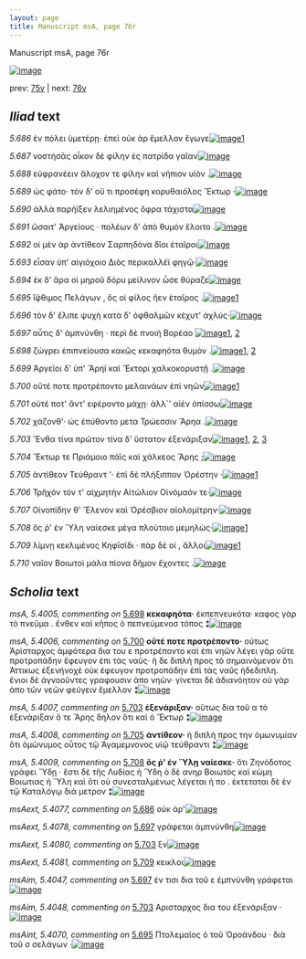 ```yaml
---
layout: page
title: Manuscript msA, page 76r
---
```


Manuscript msA, page 76r

[![image](http://www.homermultitext.org/iipsrv?OBJ=IIP,1.0&FIF=/project/homer/pyramidal/deepzoom/hmt/vaimg/2017a/VA076RN_0077.tif&WID=100&CVT=JPEG)](http://www.homermultitext.org/ict2/?urn=urn:cite2:hmt:vaimg.2017a:VA076RN_0077)

prev:  [75v](../75v/) | next:  [76v](../76v/)

## *Iliad* text

*5.686* <a id="5.686"/> ἐν πόλει ὑμετέρῃ· ἐπεὶ οὐκ ὰρ ἔμελλον ἔγωγε[![image](http://www.homermultitext.org/iipsrv?OBJ=IIP,1.0&FIF=/project/homer/pyramidal/deepzoom/hmt/vaimg/2017a/VA076RN_0077.tif&RGN=0.185,0.1938,0.366,0.0323&WID=1000&CVT=JPEG)](http://www.homermultitext.org/ict2/?urn=urn:cite2:hmt:vaimg.2017a:VA076RN_0077@0.185,0.1938,0.366,0.0323)[1](#msAext_5.4077)

*5.687* <a id="5.687"/> νοστήσᾱς οἶκον δὲ φίλην ἐς πατρίδα γαῖαν[![image](http://www.homermultitext.org/iipsrv?OBJ=IIP,1.0&FIF=/project/homer/pyramidal/deepzoom/hmt/vaimg/2017a/VA076RN_0077.tif&RGN=0.187,0.2186,0.37,0.0323&WID=1000&CVT=JPEG)](http://www.homermultitext.org/ict2/?urn=urn:cite2:hmt:vaimg.2017a:VA076RN_0077@0.187,0.2186,0.37,0.0323)

*5.688* <a id="5.688"/> εὐφρανέειν ἄλοχον τε φίλην καὶ νήπιον υἱόν .[![image](http://www.homermultitext.org/iipsrv?OBJ=IIP,1.0&FIF=/project/homer/pyramidal/deepzoom/hmt/vaimg/2017a/VA076RN_0077.tif&RGN=0.186,0.2359,0.389,0.0323&WID=1000&CVT=JPEG)](http://www.homermultitext.org/ict2/?urn=urn:cite2:hmt:vaimg.2017a:VA076RN_0077@0.186,0.2359,0.389,0.0323)

*5.689* <a id="5.689"/> ὡς φάτο· τὸν δ' οὔ τι προσέφη κορυθαιόλος Ἕκτωρ ·[![image](http://www.homermultitext.org/iipsrv?OBJ=IIP,1.0&FIF=/project/homer/pyramidal/deepzoom/hmt/vaimg/2017a/VA076RN_0077.tif&RGN=0.182,0.2517,0.428,0.0338&WID=1000&CVT=JPEG)](http://www.homermultitext.org/ict2/?urn=urn:cite2:hmt:vaimg.2017a:VA076RN_0077@0.182,0.2517,0.428,0.0338)

*5.690* <a id="5.690"/> ἀλλὰ παρήϊξεν λελιημένος ὄφρα τάχιστα[![image](http://www.homermultitext.org/iipsrv?OBJ=IIP,1.0&FIF=/project/homer/pyramidal/deepzoom/hmt/vaimg/2017a/VA076RN_0077.tif&RGN=0.183,0.275,0.396,0.0338&WID=1000&CVT=JPEG)](http://www.homermultitext.org/ict2/?urn=urn:cite2:hmt:vaimg.2017a:VA076RN_0077@0.183,0.275,0.396,0.0338)

*5.691* <a id="5.691"/> ὤσαιτ' Ἀργείους · 					πολέων δ' ἀπὸ θυμὸν ἕλοιτο .[![image](http://www.homermultitext.org/iipsrv?OBJ=IIP,1.0&FIF=/project/homer/pyramidal/deepzoom/hmt/vaimg/2017a/VA076RN_0077.tif&RGN=0.181,0.2938,0.416,0.0285&WID=1000&CVT=JPEG)](http://www.homermultitext.org/ict2/?urn=urn:cite2:hmt:vaimg.2017a:VA076RN_0077@0.181,0.2938,0.416,0.0285)

*5.692* <a id="5.692"/> οἱ μὲν ὰρ ἀντίθεον Σαρπηδόνα δῖοι ἑταῖροι[![image](http://www.homermultitext.org/iipsrv?OBJ=IIP,1.0&FIF=/project/homer/pyramidal/deepzoom/hmt/vaimg/2017a/VA076RN_0077.tif&RGN=0.182,0.314,0.386,0.0293&WID=1000&CVT=JPEG)](http://www.homermultitext.org/ict2/?urn=urn:cite2:hmt:vaimg.2017a:VA076RN_0077@0.182,0.314,0.386,0.0293)

*5.693* <a id="5.693"/> εἷσαν ὑπ' αἰγιόχοιο Διὸς 					περικαλλέϊ φηγῷ·[![image](http://www.homermultitext.org/iipsrv?OBJ=IIP,1.0&FIF=/project/homer/pyramidal/deepzoom/hmt/vaimg/2017a/VA076RN_0077.tif&RGN=0.184,0.3298,0.396,0.0346&WID=1000&CVT=JPEG)](http://www.homermultitext.org/ict2/?urn=urn:cite2:hmt:vaimg.2017a:VA076RN_0077@0.184,0.3298,0.396,0.0346)

*5.694* <a id="5.694"/> ἐκ δ' ἄρα οἱ μηροῦ δόρυ μείλινον ὦσε θύραζε[![image](http://www.homermultitext.org/iipsrv?OBJ=IIP,1.0&FIF=/project/homer/pyramidal/deepzoom/hmt/vaimg/2017a/VA076RN_0077.tif&RGN=0.186,0.3539,0.403,0.0293&WID=1000&CVT=JPEG)](http://www.homermultitext.org/ict2/?urn=urn:cite2:hmt:vaimg.2017a:VA076RN_0077@0.186,0.3539,0.403,0.0293)

*5.695* <a id="5.695"/> ἴ̈φθιμος Πελάγων , ὅς 					οἱ φίλος ῆεν ἑταῖρος .[![image](http://www.homermultitext.org/iipsrv?OBJ=IIP,1.0&FIF=/project/homer/pyramidal/deepzoom/hmt/vaimg/2017a/VA076RN_0077.tif&RGN=0.182,0.3727,0.388,0.0278&WID=1000&CVT=JPEG)](http://www.homermultitext.org/ict2/?urn=urn:cite2:hmt:vaimg.2017a:VA076RN_0077@0.182,0.3727,0.388,0.0278)[1](#msAint_5.4070)

*5.696* <a id="5.696"/> τὸν δ' ἔλιπε ψυχὴ κατὰ δ' ὀφθαλμῶν κέχυτ' ἀχλύς·[![image](http://www.homermultitext.org/iipsrv?OBJ=IIP,1.0&FIF=/project/homer/pyramidal/deepzoom/hmt/vaimg/2017a/VA076RN_0077.tif&RGN=0.185,0.3869,0.437,0.0346&WID=1000&CVT=JPEG)](http://www.homermultitext.org/ict2/?urn=urn:cite2:hmt:vaimg.2017a:VA076RN_0077@0.185,0.3869,0.437,0.0346)

*5.697* <a id="5.697"/> αὖτις δ' ἀμπνύνθη · περὶ δὲ πνοιὴ 						 Βορέαο 				[![image](http://www.homermultitext.org/iipsrv?OBJ=IIP,1.0&FIF=/project/homer/pyramidal/deepzoom/hmt/vaimg/2017a/VA076RN_0077.tif&RGN=0.186,0.4095,0.361,0.0293&WID=1000&CVT=JPEG)](http://www.homermultitext.org/ict2/?urn=urn:cite2:hmt:vaimg.2017a:VA076RN_0077@0.186,0.4095,0.361,0.0293)[1](#msAext_5.4078), [2](#msAim_5.4047)

*5.698* <a id="5.698"/> ζώγρει ἐπιπνείουσα κακῶς κεκαφηότα θυμόν .[![image](http://www.homermultitext.org/iipsrv?OBJ=IIP,1.0&FIF=/project/homer/pyramidal/deepzoom/hmt/vaimg/2017a/VA076RN_0077.tif&RGN=0.186,0.4267,0.442,0.0368&WID=1000&CVT=JPEG)](http://www.homermultitext.org/ict2/?urn=urn:cite2:hmt:vaimg.2017a:VA076RN_0077@0.186,0.4267,0.442,0.0368)[1](#msAext_5.4079), [2](#msA_5.4005)

*5.699* <a id="5.699"/> Ἀργεῖοι δ' ὑπ' 						 Ἄρηϊ καὶ Ἕκτορι χαλκοκορυστῇ .[![image](http://www.homermultitext.org/iipsrv?OBJ=IIP,1.0&FIF=/project/homer/pyramidal/deepzoom/hmt/vaimg/2017a/VA076RN_0077.tif&RGN=0.191,0.4515,0.43,0.027&WID=1000&CVT=JPEG)](http://www.homermultitext.org/ict2/?urn=urn:cite2:hmt:vaimg.2017a:VA076RN_0077@0.191,0.4515,0.43,0.027)

*5.700* <a id="5.700"/> οὔτέ ποτε προτρέποντο μελαινάων ἐπὶ νηῶν[![image](http://www.homermultitext.org/iipsrv?OBJ=IIP,1.0&FIF=/project/homer/pyramidal/deepzoom/hmt/vaimg/2017a/VA076RN_0077.tif&RGN=0.192,0.4696,0.411,0.027&WID=1000&CVT=JPEG)](http://www.homermultitext.org/ict2/?urn=urn:cite2:hmt:vaimg.2017a:VA076RN_0077@0.192,0.4696,0.411,0.027)[1](#msA_5.4006)

*5.701* <a id="5.701"/> οὐτέ ποτ' ἄντ' εφέροντο μάχῃ· ἀλλ`' αἰὲν ὀπίσσω[![image](http://www.homermultitext.org/iipsrv?OBJ=IIP,1.0&FIF=/project/homer/pyramidal/deepzoom/hmt/vaimg/2017a/VA076RN_0077.tif&RGN=0.192,0.4884,0.419,0.0278&WID=1000&CVT=JPEG)](http://www.homermultitext.org/ict2/?urn=urn:cite2:hmt:vaimg.2017a:VA076RN_0077@0.192,0.4884,0.419,0.0278)

*5.702* <a id="5.702"/> χάζονθ'· ὡς ἐπύθοντο μετα Τρώεσσιν 					 Ἄρηα .[![image](http://www.homermultitext.org/iipsrv?OBJ=IIP,1.0&FIF=/project/homer/pyramidal/deepzoom/hmt/vaimg/2017a/VA076RN_0077.tif&RGN=0.192,0.5079,0.389,0.0323&WID=1000&CVT=JPEG)](http://www.homermultitext.org/ict2/?urn=urn:cite2:hmt:vaimg.2017a:VA076RN_0077@0.192,0.5079,0.389,0.0323)

*5.703* <a id="5.703"/> Ἔνθα τίνα πρῶτον τίνα δ' ὕστατον ἐξενάριξαν[![image](http://www.homermultitext.org/iipsrv?OBJ=IIP,1.0&FIF=/project/homer/pyramidal/deepzoom/hmt/vaimg/2017a/VA076RN_0077.tif&RGN=0.189,0.5259,0.432,0.0316&WID=1000&CVT=JPEG)](http://www.homermultitext.org/ict2/?urn=urn:cite2:hmt:vaimg.2017a:VA076RN_0077@0.189,0.5259,0.432,0.0316)[1](#msAext_5.4080), [2](#msA_5.4007), [3](#msAim_5.4048)

*5.704* <a id="5.704"/> Ἕκτωρ τε Πριάμοιο πάϊς καὶ χάλκεος Ἄρης ;[![image](http://www.homermultitext.org/iipsrv?OBJ=IIP,1.0&FIF=/project/homer/pyramidal/deepzoom/hmt/vaimg/2017a/VA076RN_0077.tif&RGN=0.188,0.5432,0.423,0.0301&WID=1000&CVT=JPEG)](http://www.homermultitext.org/ict2/?urn=urn:cite2:hmt:vaimg.2017a:VA076RN_0077@0.188,0.5432,0.423,0.0301)

*5.705* <a id="5.705"/> ἀντίθεον Τεύθραντ '· 					ἐπὶ δὲ πλήξιππον Ὀρέστην ·[![image](http://www.homermultitext.org/iipsrv?OBJ=IIP,1.0&FIF=/project/homer/pyramidal/deepzoom/hmt/vaimg/2017a/VA076RN_0077.tif&RGN=0.189,0.5642,0.423,0.0301&WID=1000&CVT=JPEG)](http://www.homermultitext.org/ict2/?urn=urn:cite2:hmt:vaimg.2017a:VA076RN_0077@0.189,0.5642,0.423,0.0301)[1](#msA_5.4008)

*5.706* <a id="5.706"/> Τρῆχόν τόν τ' αἰχμητὴν 						 Αἰτώλιον 					 Οἰνόμαόν τε·[![image](http://www.homermultitext.org/iipsrv?OBJ=IIP,1.0&FIF=/project/homer/pyramidal/deepzoom/hmt/vaimg/2017a/VA076RN_0077.tif&RGN=0.189,0.583,0.399,0.0301&WID=1000&CVT=JPEG)](http://www.homermultitext.org/ict2/?urn=urn:cite2:hmt:vaimg.2017a:VA076RN_0077@0.189,0.583,0.399,0.0301)

*5.707* <a id="5.707"/> Οἰνοπίδην θ' Ἕλενον καὶ Ὀρέσβιον αἰολομίτρην·[![image](http://www.homermultitext.org/iipsrv?OBJ=IIP,1.0&FIF=/project/homer/pyramidal/deepzoom/hmt/vaimg/2017a/VA076RN_0077.tif&RGN=0.188,0.6041,0.414,0.0301&WID=1000&CVT=JPEG)](http://www.homermultitext.org/ict2/?urn=urn:cite2:hmt:vaimg.2017a:VA076RN_0077@0.188,0.6041,0.414,0.0301)

*5.708* <a id="5.708"/> ὅς ῥ' ἐν Ὕλη 					ναίεσκε μέγα πλούτοιο μεμηλὼς·[![image](http://www.homermultitext.org/iipsrv?OBJ=IIP,1.0&FIF=/project/homer/pyramidal/deepzoom/hmt/vaimg/2017a/VA076RN_0077.tif&RGN=0.187,0.6221,0.386,0.0301&WID=1000&CVT=JPEG)](http://www.homermultitext.org/ict2/?urn=urn:cite2:hmt:vaimg.2017a:VA076RN_0077@0.187,0.6221,0.386,0.0301)[1](#msA_5.4009)

*5.709* <a id="5.709"/> λίμνῃ κεκλιμένος Κηφῑσίδι · πὰρ δέ οἱ , ἄλλοι[![image](http://www.homermultitext.org/iipsrv?OBJ=IIP,1.0&FIF=/project/homer/pyramidal/deepzoom/hmt/vaimg/2017a/VA076RN_0077.tif&RGN=0.184,0.6424,0.395,0.0301&WID=1000&CVT=JPEG)](http://www.homermultitext.org/ict2/?urn=urn:cite2:hmt:vaimg.2017a:VA076RN_0077@0.184,0.6424,0.395,0.0301)[1](#msAext_5.4081)

*5.710* <a id="5.710"/> ναῖον Βοιωτοὶ μάλα 					πίονα δῆμον ἔχοντες .[![image](http://www.homermultitext.org/iipsrv?OBJ=IIP,1.0&FIF=/project/homer/pyramidal/deepzoom/hmt/vaimg/2017a/VA076RN_0077.tif&RGN=0.191,0.6612,0.37,0.0301&WID=1000&CVT=JPEG)](http://www.homermultitext.org/ict2/?urn=urn:cite2:hmt:vaimg.2017a:VA076RN_0077@0.191,0.6612,0.37,0.0301)

## *Scholia* text

*msA, 5.4005, commenting on* [5.698](#5.698)  <a id="msA_5.4005"/> **κεκαφηότα·** ἐκπεπνευκότα· καφος γὰρ τὸ πνεῦμα . ἔνθεν καὶ κῆπος ὸ πεπνεύμενοσ τόπος ⁑[![image](http://www.homermultitext.org/iipsrv?OBJ=IIP,1.0&FIF=/project/homer/pyramidal/deepzoom/hmt/vaimg/2017a/VA076RN_0077.tif&RGN=0.62343404568902,0.428769017980636,0.203389830508475,0.0503457814661134&WID=1000&CVT=JPEG)](http://www.homermultitext.org/ict2/?urn=urn:cite2:hmt:vaimg.2017a:VA076RN_0077@0.62343404568902,0.428769017980636,0.203389830508475,0.0503457814661134)

*msA, 5.4006, commenting on* [5.700](#5.700)  <a id="msA_5.4006"/> **οὔτέ ποτε προτρέποντο·** ούτως Ἀρίσταρχος ἀμφότερα δια του ε προτρέποντο καὶ ἐπι νηῶν λέγει γὰρ οὔτε προτροπάδην ἔφευγον ἐπι τὰς ναῦς· ἡ δε διπλὴ προς τὸ σημαινόμενον ὅτι Ἀττικως ἐξενήνοχέ οὐκ έφευγον προτροπάδην ἐπὶ τὰς ναῦς ὴδεδιπλη. ἔνιοι δὲ ἀγνοοῦντες γραφουσιν ἀπο νηῶν· γίνεται δὲ ἀδιανόητον οὐ γὰρ ἀπο τῶν νεῶν φεύγειν ἔμελλον ⁑[![image](http://www.homermultitext.org/iipsrv?OBJ=IIP,1.0&FIF=/project/homer/pyramidal/deepzoom/hmt/vaimg/2017a/VA076RN_0077.tif&RGN=0.622697126013265,0.478008298755187,0.214443625644805,0.115076071922545&WID=1000&CVT=JPEG)](http://www.homermultitext.org/ict2/?urn=urn:cite2:hmt:vaimg.2017a:VA076RN_0077@0.622697126013265,0.478008298755187,0.214443625644805,0.115076071922545)

*msA, 5.4007, commenting on* [5.703](#5.703)  <a id="msA_5.4007"/> **ἐξενάριξαν·** οὕτως δια τοῦ α τὸ ἐξενάριξαν ὅ τε Ἄρης δηλον ὅτι καὶ ὁ Ἕκτωρ ⁑[![image](http://www.homermultitext.org/iipsrv?OBJ=IIP,1.0&FIF=/project/homer/pyramidal/deepzoom/hmt/vaimg/2017a/VA076RN_0077.tif&RGN=0.605747973470892,0.585338865836791,0.239130434782609,0.0343015214384509&WID=1000&CVT=JPEG)](http://www.homermultitext.org/ict2/?urn=urn:cite2:hmt:vaimg.2017a:VA076RN_0077@0.605747973470892,0.585338865836791,0.239130434782609,0.0343015214384509)

*msA, 5.4008, commenting on* [5.705](#5.705)  <a id="msA_5.4008"/> **ἀντίθεον·** ἡ διπλὴ προς την ὁμωνυμίαν ὅτι ὁμώνυμος οὗτος τῷ Ἀγαμεμνονος υἱῷ τεύθραντι ⁑[![image](http://www.homermultitext.org/iipsrv?OBJ=IIP,1.0&FIF=/project/homer/pyramidal/deepzoom/hmt/vaimg/2017a/VA076RN_0077.tif&RGN=0.604642593957259,0.613001383125864,0.221075902726603,0.0459197786998617&WID=1000&CVT=JPEG)](http://www.homermultitext.org/ict2/?urn=urn:cite2:hmt:vaimg.2017a:VA076RN_0077@0.604642593957259,0.613001383125864,0.221075902726603,0.0459197786998617)

*msA, 5.4009, commenting on* [5.708](#5.708)  <a id="msA_5.4009"/> **ὅς ῥ' ἐν Ὕλῃ ναίεσκε·** ὅτι Ζηνόδοτος γράφει Ὕδῃ · ἔστι δὲ τῆς Λυδίας ἡ Ὕδη ὁ δὲ ανηρ Βοιωτός καὶ κώμη Βοιωτιας ἡ Ὕλη καὶ ὅτι οὐ συνεσταλμένως λέγεται ἡ πο . ἐκτεταται δὲ ἐν τῷ Καταλόγῳ διὰ μετρον ⁑[![image](http://www.homermultitext.org/iipsrv?OBJ=IIP,1.0&FIF=/project/homer/pyramidal/deepzoom/hmt/vaimg/2017a/VA076RN_0077.tif&RGN=0.599852616064849,0.655048409405256,0.223655121591746,0.0697095435684647&WID=1000&CVT=JPEG)](http://www.homermultitext.org/ict2/?urn=urn:cite2:hmt:vaimg.2017a:VA076RN_0077@0.599852616064849,0.655048409405256,0.223655121591746,0.0697095435684647)

*msAext, 5.4077, commenting on* [5.686](#5.686)  <a id="msAext_5.4077"/> οὐκ άρ'[![image](http://www.homermultitext.org/iipsrv?OBJ=IIP,1.0&FIF=/project/homer/pyramidal/deepzoom/hmt/vaimg/2017a/VA076RN_0077.tif&RGN=0.849299926308032,0.195850622406639,0.0331613854089904,0.0182572614107884&WID=1000&CVT=JPEG)](http://www.homermultitext.org/ict2/?urn=urn:cite2:hmt:vaimg.2017a:VA076RN_0077@0.849299926308032,0.195850622406639,0.0331613854089904,0.0182572614107884)

*msAext, 5.4078, commenting on* [5.697](#5.697)  <a id="msAext_5.4078"/> γράφεται ἀμπνύνθη[![image](http://www.homermultitext.org/iipsrv?OBJ=IIP,1.0&FIF=/project/homer/pyramidal/deepzoom/hmt/vaimg/2017a/VA076RN_0077.tif&RGN=0.805821665438467,0.404702627939142,0.0700073691967576,0.0246196403872752&WID=1000&CVT=JPEG)](http://www.homermultitext.org/ict2/?urn=urn:cite2:hmt:vaimg.2017a:VA076RN_0077@0.805821665438467,0.404702627939142,0.0700073691967576,0.0246196403872752)

*msAext, 5.4080, commenting on* [5.703](#5.703)  <a id="msAext_5.4080"/> ξν[![image](http://www.homermultitext.org/iipsrv?OBJ=IIP,1.0&FIF=/project/homer/pyramidal/deepzoom/hmt/vaimg/2017a/VA076RN_0077.tif&RGN=0.868828297715549,0.528907330567082,0.0283714075165807,0.0215767634854772&WID=1000&CVT=JPEG)](http://www.homermultitext.org/ict2/?urn=urn:cite2:hmt:vaimg.2017a:VA076RN_0077@0.868828297715549,0.528907330567082,0.0283714075165807,0.0215767634854772)

*msAext, 5.4081, commenting on* [5.709](#5.709)  <a id="msAext_5.4081"/> κεικλοι[![image](http://www.homermultitext.org/iipsrv?OBJ=IIP,1.0&FIF=/project/homer/pyramidal/deepzoom/hmt/vaimg/2017a/VA076RN_0077.tif&RGN=0.861827560795873,0.648409405255878,0.0350036845983788,0.0182572614107884&WID=1000&CVT=JPEG)](http://www.homermultitext.org/ict2/?urn=urn:cite2:hmt:vaimg.2017a:VA076RN_0077@0.861827560795873,0.648409405255878,0.0350036845983788,0.0182572614107884)

*msAim, 5.4047, commenting on* [5.697](#5.697)  <a id="msAim_5.4047"/> έν τισι δια τοῦ ε ἐμπνύνθη γράφεται[![image](http://www.homermultitext.org/iipsrv?OBJ=IIP,1.0&FIF=/project/homer/pyramidal/deepzoom/hmt/vaimg/2017a/VA076RN_0077.tif&RGN=0.549373618275608,0.413831258644537,0.0666912306558585,0.023789764868603&WID=1000&CVT=JPEG)](http://www.homermultitext.org/ict2/?urn=urn:cite2:hmt:vaimg.2017a:VA076RN_0077@0.549373618275608,0.413831258644537,0.0666912306558585,0.023789764868603)

*msAim, 5.4048, commenting on* [5.703](#5.703)  <a id="msAim_5.4048"/> Αρισταρχος δια του ἐξενάριξαν ·[![image](http://www.homermultitext.org/iipsrv?OBJ=IIP,1.0&FIF=/project/homer/pyramidal/deepzoom/hmt/vaimg/2017a/VA076RN_0077.tif&RGN=0.557111274871039,0.521715076071923,0.0711127487103906,0.016597510373444&WID=1000&CVT=JPEG)](http://www.homermultitext.org/ict2/?urn=urn:cite2:hmt:vaimg.2017a:VA076RN_0077@0.557111274871039,0.521715076071923,0.0711127487103906,0.016597510373444)

*msAint, 5.4070, commenting on* [5.695](#5.695)  <a id="msAint_5.4070"/> Πτολεμαῖος ὁ τοῦ Ὀροάνδου · διὰ τοῦ σ σελάγων ·[![image](http://www.homermultitext.org/iipsrv?OBJ=IIP,1.0&FIF=/project/homer/pyramidal/deepzoom/hmt/vaimg/2017a/VA076RN_0077.tif&RGN=0.122697126013265,0.372614107883817,0.0674281503316139,0.0356846473029046&WID=1000&CVT=JPEG)](http://www.homermultitext.org/ict2/?urn=urn:cite2:hmt:vaimg.2017a:VA076RN_0077@0.122697126013265,0.372614107883817,0.0674281503316139,0.0356846473029046)